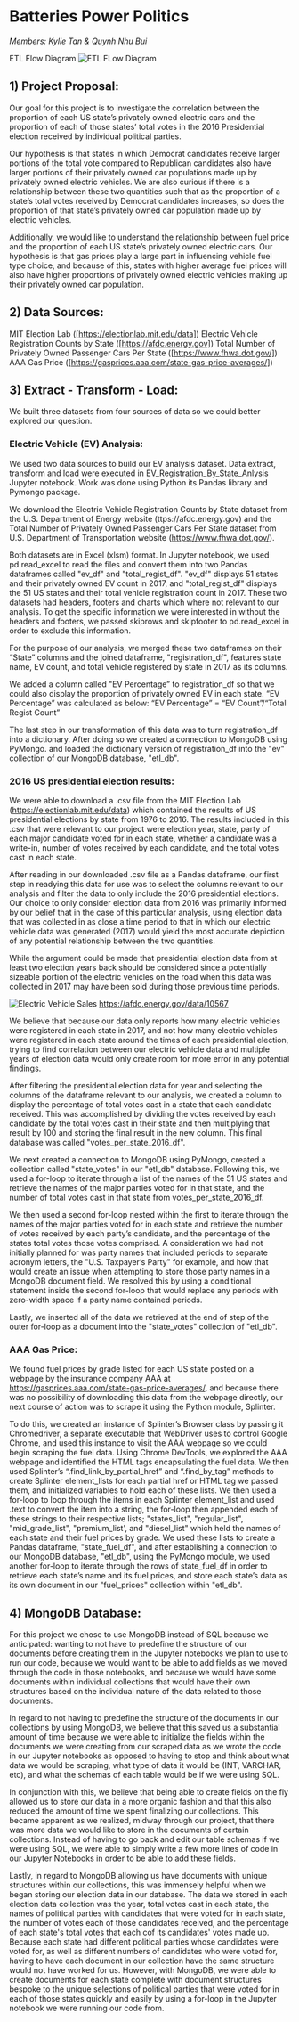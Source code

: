 # Batteries Power Politics
*Members: Kylie Tan & Quynh Nhu Bui*


ETL Flow Diagram
![ETL FLow Diagram](Images/etl_flow_diagram.png)

## 1)  Project Proposal:
Our goal for this project is to investigate the correlation between the proportion of each US state’s privately owned electric cars and the proportion of each of those states’ total votes in the  2016 Presidential election received by individual political parties. 

Our hypothesis is that states in which Democrat candidates receive larger portions of the total vote compared to Republican candidates also have larger portions of their privately owned car populations made up by privately owned electric vehicles. We are also curious if there is a relationship between these two quantities such that as the proportion of a state’s total votes received by Democrat candidates increases, so does the proportion of that state’s privately owned car population made up by electric vehicles.

Additionally, we would like to understand the relationship between fuel price and the proportion of each US state’s privately owned electric cars. Our hypothesis is that gas prices play a large part in influencing vehicle fuel type choice, and because of this, states with higher average fuel prices will also have higher proportions of  privately owned electric vehicles making up their privately owned car population.

## 2)  Data Sources:
MIT Election Lab ([https://electionlab.mit.edu/data])
Electric Vehicle Registration Counts by State ([https://afdc.energy.gov])
Total Number of Privately Owned Passenger Cars Per State ([https://www.fhwa.dot.gov/])
AAA Gas Price ([https://gasprices.aaa.com/state-gas-price-averages/])


## 3) Extract - Transform - Load:

We built three datasets from four sources of data so we could better explored our question.

### Electric Vehicle (EV) Analysis:
We used two data sources to build our EV analysis dataset. Data extract, transform and load were executed in EV_Registration_By_State_Anlysis Jupyter notebook. Work was done using Python its Pandas library and Pymongo package.

We download the Electric Vehicle Registration Counts by State dataset from the U.S. Department of Energy website (ttps://afdc.energy.gov) and the Total Number of Privately Owned Passenger Cars Per State dataset from U.S. Department of Transportation website (https://www.fhwa.dot.gov/). 

Both datasets are in Excel (xlsm) format. In Jupyter notebook, we used pd.read_excel to read the files and convert them into two Pandas dataframes called "ev_df" and "total_regist_df". "ev_df" displays 51 states and their privately owned EV count in 2017, and "total_regist_df" displays the 51 US states and their total vehicle registration count in 2017. These two datasets had headers, footers and charts which where not relevant to our analysis. To get the specific information we were interested in without the headers and footers, we passed skiprows and skipfooter to pd.read_excel in order to exclude this information.

For the purpose of our analysis, we merged these two dataframes on their “State” columns and the joined dataframe, "registration_df", features state name, EV count, and total vehicle registered by state in 2017 as its columns.

We added a column called "EV Percentage” to registration_df so that we could also display the proportion of privately owned EV in each state. “EV Percentage” was calculated as below: 
“EV Percentage” = “EV Count”/“Total Regist Count”

The last step in our transformation of this data was to turn registration_df into a dictionary. After doing so we created a connection to MongoDB using PyMongo. and loaded the dictionary version of registration_df into the "ev" collection of our MongoDB database, "etl_db". 

### 2016 US presidential election results: 

We were able to download a .csv file from the MIT Election Lab (https://electionlab.mit.edu/data) which contained the results of US presidential elections by state from 1976 to 2016. The results included in this .csv that were relevant to our project were election year, state, party of each major candidate voted for in each state, whether a candidate was a write-in, number of votes received by each candidate, and the total votes cast in each state. 

After reading in our downloaded .csv file as a Pandas dataframe, our first step in readying this data for use was to select the columns relevant to our analysis and filter the data to only include the 2016 presidential elections. Our choice to only consider election data from 2016 was primarily informed by our belief that in the case of this particular analysis, using election data that was collected in as close a time period to that in which our electric vehicle data was generated (2017) would yield the most accurate depiction of any potential relationship between the two quantities. 

While the argument could be made that presidential election data from at least two election years back should be considered since a potentially sizeable portion of the electric vehicles on the road when this data was collected in 2017 may have been sold during those previous time periods.

![Electric Vehicle Sales](Images/ev_sales.png)
https://afdc.energy.gov/data/10567

We believe that because our data only reports how many electric vehicles were registered in each state in 2017, and not how many electric vehicles were registered in each state around the times of each presidential election, trying to find correlation between our electric vehicle data and multiple years of election data would only create room for more error in any potential findings.

After filtering the presidential election data for year and selecting the columns of the dataframe relevant to our analysis, we created a column to display the percentage of total votes cast in a state that each candidate received. This was accomplished by dividing the votes received by each candidate by the total votes cast in their state and then multiplying that result by 100 and storing the final result in the new column. This final database was called "votes_per_state_2016_df".

We next created a connection to MongoDB using PyMongo, created a collection called "state_votes" in our "etl_db" database. Following this, we used a for-loop to iterate through a list of the names of the 51 US states and retrieve the names of the major parties voted for in that state, and the number of total votes cast in that state from votes_per_state_2016_df. 

We then used a second for-loop nested within the first  to iterate through the names of the major parties voted for in each state and retrieve the number of votes received by each party’s candidate, and the percentage of the states total votes those votes comprised. A consideration we had not initially planned for was party names that included periods to separate acronym letters, the "U.S. Taxpayer’s Party" for example, and how that would create an issue when attempting to store those party names in a MongoDB document field. We resolved this by using a conditional statement inside the second for-loop that would replace any periods with zero-width space if a party name contained periods.

Lastly, we inserted all of the data we retrieved at  the end of step of the outer for-loop as a document into the "state_votes" collection of "etl_db".

### AAA Gas Price:

We found fuel prices by grade listed for each US state posted on a webpage by the insurance company AAA at https://gasprices.aaa.com/state-gas-price-averages/, and because there was no possibility of downloading this data from the webpage directly, our next course of action was to scrape it using the Python module, Splinter.  

To do this, we created  an instance of Splinter’s Browser class by passing it Chromedriver, a separate executable that WebDriver uses to control Google Chrome, and used this instance to visit the AAA webpage so we could begin scraping the fuel data. Using Chrome DevTools, we explored the AAA webpage and identified the HTML tags encapsulating the fuel data. We then used Splinter’s “.find_link_by_partial_href” and “.find_by_tag” methods to create Splinter element_lists for each partial href or HTML tag we passed them, and initialized variables to hold each of these lists. 
We then used a for-loop to loop through the items in each Splinter element_list and used .text to convert the item into a string, the for-loop then appended each of these strings to their respective lists; "states_list", "regular_list", "mid_grade_list", "premium_list', and "diesel_list" which held the names of each state and their fuel prices by grade. We used these lists to create a Pandas dataframe, "state_fuel_df", and after establishing a connection to our MongoDB database, "etl_db", using the PyMongo module, we used another for-loop to iterate through the rows of state_fuel_df in order to retrieve each state’s name and its fuel prices, and store each state’s data as its own document in our "fuel_prices" collection within "etl_db".

## 4) MongoDB Database:

For this project we chose to use MongoDB instead of SQL because we anticipated: wanting to not have to predefine the structure of our documents before creating them in the Jupyter notebooks we plan to use to run our code, because we would want to be able to add fields as we moved through the code in those notebooks, and because we would have some documents within individual collections that would have their own structures based on the individual nature of the data related to those documents. 

In regard to not having to predefine the structure of the documents in our collections by using MongoDB, we believe that this saved us a substantial amount of time because we were able to initialize the fields within the documents we were creating from our scraped data as we wrote the code in our Jupyter notebooks as opposed to having to stop and think about what data we would be scraping, what type of data it would be (INT, VARCHAR, etc), and what the schemas of each table would be if we were using SQL.

In conjunction with this, we believe that being able to create fields on the fly allowed us to store our data in a more organic fashion and that this also reduced the amount of time we spent finalizing our collections. This became apparent as we realized, midway through our project, that there was more data we would like to store in the documents of certain collections. Instead of having to go back and edit our table schemas if we were using SQL, we were able to simply write a few more lines of code in our Jupyter Notebooks in order to be able to add these fields. 

Lastly, in regard to MongoDB allowing us have documents with unique structures within our collections, this was immensely helpful when we began storing our election data in our database. The data we stored in each election data collection was the year, total votes cast in each state, the names of political parties with candidates that were voted for in each state, the number of votes each of those candidates received, and the percentage of each state's total votes that each cof its candidates' votes made up. Because each state had different political parties whose candidates were voted for, as well as different numbers of candidates who were voted for, having to have each document in our collection have the same structure would not have worked for us. However, with MongoDB, we were able to create documents for each state complete with document structures bespoke to the unique selections of political parties that were voted for in each of those states quickly and easily by using a for-loop in the Jupyter notebook we were running our code from.
